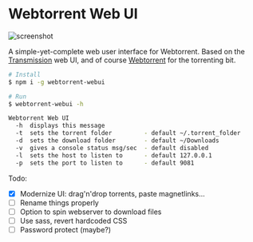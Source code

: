 Webtorrent Web UI
=============

![screenshot](https://i.imgur.com/Dduiv0K.png)

A simple-yet-complete web user interface for Webtorrent. Based on the [Transmission](https://transmissionbt.com/) web UI, and of course [Webtorrent](https://webtorrent.io) for the torrenting bit.

```sh
# Install
$ npm i -g webtorrent-webui

# Run
$ webtorrent-webui -h

Webtorrent Web UI
  -h  displays this message
  -t  sets the torrent folder         - default ~/.torrent_folder
  -d  sets the download folder        - default ~/Downloads
  -v  gives a console status msg/sec  - default disabled
  -l  sets the host to listen to      - default 127.0.0.1
  -p  sets the port to listen to      - default 9081
```


Todo:
  - [x] Modernize UI: drag'n'drop torrents, paste magnetlinks...
  - [ ] Rename things properly
  - [ ] Option to spin webserver to download files
  - [ ] Use sass, revert hardcoded CSS
  - [ ] Password protect (maybe?)
